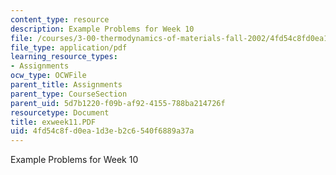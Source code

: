 ```yaml
---
content_type: resource
description: Example Problems for Week 10
file: /courses/3-00-thermodynamics-of-materials-fall-2002/4fd54c8fd0ea1d3eb2c6540f6889a37a_exweek11.PDF
file_type: application/pdf
learning_resource_types:
- Assignments
ocw_type: OCWFile
parent_title: Assignments
parent_type: CourseSection
parent_uid: 5d7b1220-f09b-af92-4155-788ba214726f
resourcetype: Document
title: exweek11.PDF
uid: 4fd54c8f-d0ea-1d3e-b2c6-540f6889a37a
---
```

Example Problems for Week 10

